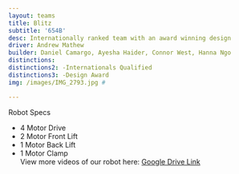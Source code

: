 ```yaml
---
layout: teams
title: Blitz
subtitle: '654B'
desc: Internationally ranked team with an award winning design
driver: Andrew Mathew
builder: Daniel Camargo, Ayesha Haider, Connor West, Hanna Ngo
distinctions: 
distinctions2: -Internationals Qualified
distinctions3: -Design Award
img: /images/IMG_2793.jpg #

---
```

Robot Specs
- 4 Motor Drive
- 2 Motor Front Lift
- 1 Motor Back Lift
- 1 Motor Clamp\
View more videos of our robot here: [Google Drive Link](https://drive.google.com/drive/folders/1zKEFD8j05I1AcIS_jm5C9jBCvoCSQghR?usp=sharing)
